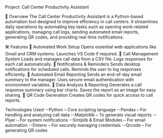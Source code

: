 Project: Call Center Productivity Assistant


📌 Overview
The Call Center Productivity Assistant is a Python-based automation tool designed to improve efficiency in call centers. It streamlines daily operations by automating key tasks such as opening work-related applications, managing call logs, sending automated email reports, generating QR codes, and providing real-time notifications.

🛠️ Features
🔹 Automated Work Setup
       Opens essential web applications like Gmail and CRM systems.
       Launches VS Code if required.
🔹 Call Management System
       Loads and manages call data from a CSV file.
       Logs responses for each call automatically.
🔹 Notifications & Reminders
       Sends desktop notifications for scheduled calls.
       Reminds the user to log responses efficiently.
🔹 Automated Email Reporting
       Sends an end-of-day email summary to the manager.
       Uses secure email authentication with environment variables.
🔹 Data Analysis & Reporting
       Generates a call response summary using bar charts.
       Saves the report as an image for easy sharing.
🔹 QR Code Generation
       Creates QR codes for quick access to call reports.

 Technologies Used
   --Python – Core scripting language
   --Pandas – For handling and analyzing call data
   --Matplotlib – To generate visual reports
   --Plyer – For system notifications
   --Smtplib & Email Modules – For email automation
   --Dotenv – For securely managing credentials
   --Qrcode – For generating QR codes
